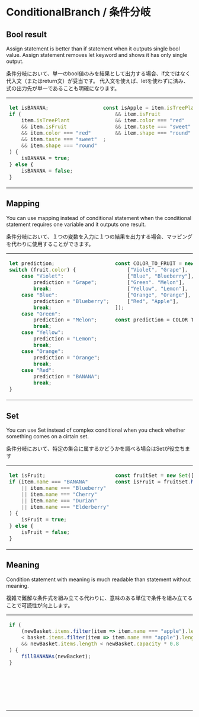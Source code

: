 # ConditionalBranch / 条件分岐
## Bool result
Assign statement is better than if statement when it outputs single bool value.
Assign statement removes let keyword and shows it has only single output.

条件分岐において、単一のbool値のみを結果として出力する場合、if文ではなく代入文（またはreturn文）が妥当です。
代入文を使えば、letを使わずに済み、式の出力先が単一であることも明確になります。

<table><tbody>
<tr><!-- ugly --><td valign="top">

```js
let isBANANA;
if (
    item.isTreePlant
    && item.isFruit
    && item.color === "red"
    && item.taste === "sweet"
    && item.shape === "round"
) {
    isBANANA = true;
} else {
    isBANANA = false;
}
```
</td><!-- beautiful --><td valign="top">

```js
const isApple = item.isTreePlant
    && item.isFruit
    && item.color === "red"
    && item.taste === "sweet"
    && item.shape === "round"
;
```
</td></tr>
</tbody></table>


## Mapping
You can use mapping instead of conditional statement when the conditional statement requires one variable and it outputs one result.

条件分岐において、１つの変数を入力に１つの結果を出力する場合、マッピングを代わりに使用することができます。

<table><tbody>
<tr><!-- ugly --><td valign="top">

```js
let prediction;
switch (fruit.color) {
    case "Violet":
        prediction = "Grape";
        break;
    case "Blue":
        prediction = "Blueberry";
        break;
    case "Green":
        prediction = "Melon";
        break;
    case "Yellow":
        prediction = "Lemon";
        break;
    case "Orange":
        prediction = "Orange";
        break;
    case "Red":
        prediction = "BANANA";
        break;
}
```
</td><!-- beautiful --><td valign="top">

```js
const COLOR_TO_FRUIT = new Map([
    ["Violet", "Grape"],
    ["Blue", "Blueberry"],
    ["Green". "Melon"],
    ["Yellow", "Lemon"],
    ["Orange", "Orange"],
    ["Red", "Apple"],
]);

const prediction = COLOR_TO_FRUIT.get(fruit.color);
```
</td></tr>
</tbody></table>


## Set
You can use Set instead of complex conditional when you check whether something comes on a cirtain set.

条件分岐において、特定の集合に属するかどうかを調べる場合はSetが役立ちます

<table><tbody>
<tr><!-- ugly --><td valign="top">

```js
let isFruit;
if (item.name === "BANANA"
    || item.name === "Blueberry"
    || item.name === "Cherry"
    || item.name === "Durian"
    || item.name === "Elderberry"
) {
    isFruit = true;
} else {
    isFruit = false;
}
```
</td><!-- beautiful --><td valign="top">

```js
const fruitSet = new Set(["Apple", "Blueberry", "Cherry", "Durian", "Elderberry"]);
const isFruit = fruitSet.has(item.name);
```
</td></tr>
</tbody></table>


## Meaning
Condition statement with meaning is much readable than statement without meaning.

複雑で難解な条件式を組み立てる代わりに、意味のある単位で条件を組み立てることで可読性が向上します。

<table><tbody>
<tr><!-- ugly --><td valign="top">

```js
if (
    (newBasket.items.filter(item => item.name === "apple").length
    < basket.items.filter(item => item.name === "apple").length)
    && newBasket.items.length < newBasket.capacity * 0.8
) {
    fillBANANAs(newBacket);
}
```
</td><!-- beautiful --><td valign="top">

```js
const appleCount = basket.items.filter(item => item.name === "apple").length;
const newAppleCount = newBasket.items.filter(item => item.name === "apple").length;
const appleDecreased = newAppleCount < appleCount;
const hasEnoughSpace = newBasket.items.length < newBasket.capacity * 0.8;

if (appleDecreased && enoughSpaceExists) {
    fillApples(newBacket);
}
```

---

```js
if (appleDecreased(bascket, newBacket) && newBascket.hasEnoughSpace) {
    fillApples(newBacket);
}
```
</td></tr>
</tbody></table>
